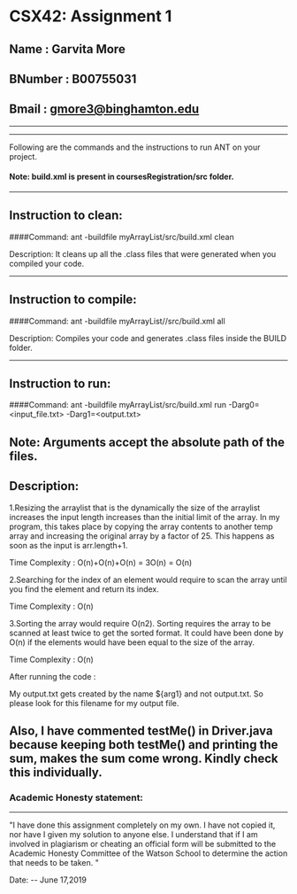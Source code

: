 # CSX42: Assignment 1
## Name    : Garvita More
## BNumber : B00755031
## Bmail   : gmore3@binghamton.edu
-----------------------------------------------------------------------
-----------------------------------------------------------------------

Following are the commands and the instructions to run ANT on your project.
#### Note: build.xml is present in coursesRegistration/src folder.

-----------------------------------------------------------------------
## Instruction to clean:

####Command: ant -buildfile myArrayList/src/build.xml clean

Description: It cleans up all the .class files that were generated when you
compiled your code.

-----------------------------------------------------------------------
## Instruction to compile:

####Command: ant -buildfile myArrayList//src/build.xml all

Description: Compiles your code and generates .class files inside the BUILD folder.

-----------------------------------------------------------------------
## Instruction to run:

####Command: ant -buildfile myArrayList/src/build.xml run -Darg0=<input_file.txt> -Darg1=<output.txt> 

Note: Arguments accept the absolute path of the files.
-----------------------------------------------------------------------
## Description:

1.Resizing the arraylist that is the dynamically the size of the arraylist increases the input length increases than the initial limit of the array. In my program, this takes place by copying the array contents to another temp array and increasing the original array by a factor of 25. This happens as soon as the input is arr.length+1.

Time Complexity : O(n)+O(n)+O(n) = 3O(n) = O(n)

2.Searching for the index of an element would require to scan the array until you find the element and return its index.

Time Complexity : O(n)

3.Sorting the array would require O(n2). Sorting requires the array to be scanned at least twice to get the sorted format. It could have been done by O(n) if the elements would have been equal to the size of the array.

Time Complexity : O(n)

After running the code :

My output.txt gets created by the name ${arg1} and not output.txt. So please look for this filename for my output file.

Also, I have commented testMe() in Driver.java because keeping both testMe() and printing the sum, makes the sum come wrong. Kindly check this individually.
-----------------------------------------------------------------------
### Academic Honesty statement:
-----------------------------------------------------------------------

"I have done this assignment completely on my own. I have not copied
it, nor have I given my solution to anyone else. I understand that if
I am involved in plagiarism or cheating an official form will be
submitted to the Academic Honesty Committee of the Watson School to
determine the action that needs to be taken. "

Date: -- June 17,2019
